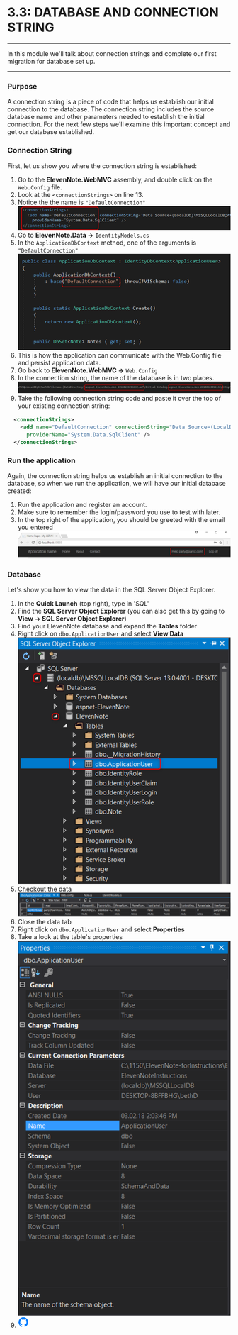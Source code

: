 # 3.3: DATABASE AND CONNECTION STRING
---
In this module we'll talk about connection strings and complete our first migration for database set up.

<hr />

### Purpose
A connection string is a piece of code that helps us establish our initial connection to the database. The connection string includes the source database name and other parameters needed to establish the initial connection. For the next few steps we'll examine this important concept and get our database established.

### Connection String
First, let us show you where the connection string is established:

1. Go to the **ElevenNote.WebMVC** assembly, and double click on the `Web.Config` file.
2. Look at the `<connectionStrings>` on line 13.
3. Notice the the name is `"DefaultConnection"`
![ConnectionString](../assets/3.1-A.png)
4. Go to **ElevenNote.Data ->** `IdentityModels.cs`
5. In the `ApplicationDbContext` method, one of the arguments is `"DefaultConnection"`
![Default Connection](../assets/3.1-B.png)
6. This is how the application can communicate with the Web.Config file and persist application data.
7. Go back to **ElevenNote.WebMVC ->** `Web.Config`
8. In the connection string, the name of the database is in two places. 
![Name](../assets/3.1-C.png)
9. Take the following connection string code and paste it over the top of your existing connection string:

```xml
  <connectionStrings>
    <add name="DefaultConnection" connectionString="Data Source=(LocalDb)\MSSQLLocalDB;AttachDbFilename=|DataDirectory|\ElevenNote.mdf;Initial Catalog=ElevenNote;Integrated Security=True"
      providerName="System.Data.SqlClient" />
  </connectionStrings>
```

### Run the application
Again, the connection string helps us establish an initial connection to the database, so when we run the application, we will have our initial database created:
1. Run the application and register an account.
2. Make sure to remember the login/password you use to test with later.
3. In the top right of the application, you should be greeted with the email you entered
![Welcome](../assets/3.1-E.png)

### Database
Let's show you how to view the data in the SQL Server Object Explorer.

1. In the **Quick Launch** (top right), type in 'SQL'
2. Find the **SQL Server Object Explorer** (you can also get this by going to **View -> SQL Server Object Explorer**)
3. Find your ElevenNote database and expand the **Tables** folder
4. Right click on `dbo.ApplicationUser` and select **View Data**
![Right Click View Data](../assets/3.1-H.png)
5. Checkout the data
![Data](../assets/3.1-I.png)
6. Close the data tab
6. Right click on `dbo.ApplicationUser` and select **Properties**
7. Take a look at the table's properties
![Properties](../assets/3.1-J.png)
8. ![Git](../assets/devicons_github_badge.png)




